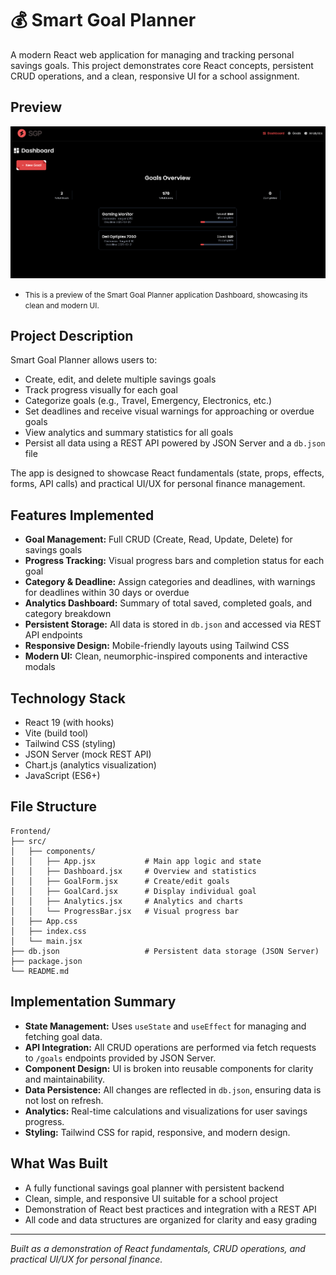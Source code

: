 # 💰 Smart Goal Planner

A modern React web application for managing and tracking personal savings goals. This project demonstrates core React concepts, persistent CRUD operations, and a clean, responsive UI for a school assignment.

## Preview

![Smart Goal Planner Preview](../Frontend/src/assets/previewimage.png)
- <small>This is a preview of the Smart Goal Planner application Dashboard, showcasing its clean and modern UI.</small>

## Project Description

Smart Goal Planner allows users to:
- Create, edit, and delete multiple savings goals
- Track progress visually for each goal
- Categorize goals (e.g., Travel, Emergency, Electronics, etc.)
- Set deadlines and receive visual warnings for approaching or overdue goals
- View analytics and summary statistics for all goals
- Persist all data using a REST API powered by JSON Server and a `db.json` file

The app is designed to showcase React fundamentals (state, props, effects, forms, API calls) and practical UI/UX for personal finance management.

## Features Implemented

- **Goal Management:** Full CRUD (Create, Read, Update, Delete) for savings goals
- **Progress Tracking:** Visual progress bars and completion status for each goal
- **Category & Deadline:** Assign categories and deadlines, with warnings for deadlines within 30 days or overdue
- **Analytics Dashboard:** Summary of total saved, completed goals, and category breakdown
- **Persistent Storage:** All data is stored in `db.json` and accessed via REST API endpoints
- **Responsive Design:** Mobile-friendly layouts using Tailwind CSS
- **Modern UI:** Clean, neumorphic-inspired components and interactive modals

## Technology Stack

- React 19 (with hooks)
- Vite (build tool)
- Tailwind CSS (styling)
- JSON Server (mock REST API)
- Chart.js (analytics visualization)
- JavaScript (ES6+)

## File Structure

```
Frontend/
├── src/
│   ├── components/
│   │   ├── App.jsx           # Main app logic and state
│   │   ├── Dashboard.jsx     # Overview and statistics
│   │   ├── GoalForm.jsx      # Create/edit goals
│   │   ├── GoalCard.jsx      # Display individual goal
│   │   ├── Analytics.jsx     # Analytics and charts
│   │   └── ProgressBar.jsx   # Visual progress bar
│   ├── App.css
│   ├── index.css
│   └── main.jsx
├── db.json                   # Persistent data storage (JSON Server)
├── package.json
└── README.md
```

## Implementation Summary

- **State Management:** Uses `useState` and `useEffect` for managing and fetching goal data.
- **API Integration:** All CRUD operations are performed via fetch requests to `/goals` endpoints provided by JSON Server.
- **Component Design:** UI is broken into reusable components for clarity and maintainability.
- **Data Persistence:** All changes are reflected in `db.json`, ensuring data is not lost on refresh.
- **Analytics:** Real-time calculations and visualizations for user savings progress.
- **Styling:** Tailwind CSS for rapid, responsive, and modern design.

## What Was Built

- A fully functional savings goal planner with persistent backend
- Clean, simple, and responsive UI suitable for a school project
- Demonstration of React best practices and integration with a REST API
- All code and data structures are organized for clarity and easy grading

---

*Built as a demonstration of React fundamentals, CRUD operations, and practical UI/UX for personal finance.*
